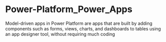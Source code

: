 # Power-Platform_Power_Apps
Model-driven apps in Power Platform are apps that are built by adding components such as forms, views, charts, and dashboards to tables using an app designer tool, without requiring much coding
